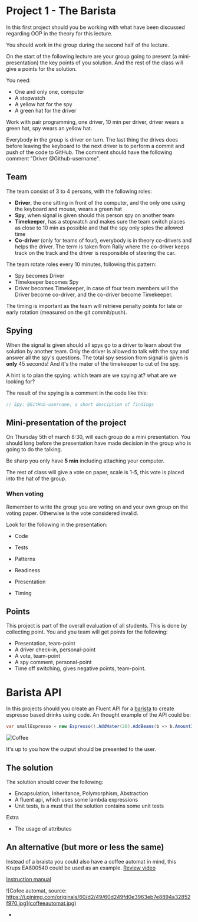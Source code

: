 # Project 1 - The Barista
In this first project should you be working with what have been discussed regarding OOP in the theory for this lecture.

You should work in the group during the second half of the lecture.

On the start of the following lecture are your group going to present (a mini-presentation) the key points of you solution. And the rest of the class will give a points for the solution.

You need:

* One and only one, computer
* A stopwatch
* A yellow hat for the spy
* A green hat for the driver

Work with pair programming, one driver, 10 min per driver, driver wears a green hat, spy wears an yellow hat.

Everybody in the group is driver on turn. The last thing the drives does before leaving the keyboard to the next driver is to perform a commit and push of the code to GitHub. The comment should have the following comment "Driver @Github-username".

## Team

The team consist of 3 to 4 persons, with the following roles:

- **Driver**, the one sitting in front of the computer, and the only one using the keyboard and mouse, wears a green hat
- **Spy**, when signal is given should this person spy on another team
- **Timekeeper**, has a stopwatch and makes sure the team switch places as close to 10 min as possible and that the spy only spies the allowed time
- **Co-driver** (only for teams of four), everybody is in theory co-drivers and helps the driver. The term is taken from Rally where the co-driver keeps track on the track and the driver is responsible of steering the car.

The team rotate roles every 10 minutes, following this pattern:

* Spy becomes Driver
* Timekeeper becomes Spy
* Driver becomes Timekeeper, in case of four team members will the Driver become co-driver, and the co-driver become Timekeeper.

The timing is important as the team will retrieve penalty points for late or early rotation (measured on the git commit/push).

## Spying

When the signal is given should all spys go to a driver to learn about the solution by another team. Only the driver is allowed to talk with the spy and answer all the spy's questions. The total spy session from signal is given is **only** 45 seconds! And it's the mater of the timekeeper to cut of the spy.

A hint is to plan the spying: which team are we spying at? what are we looking for?

The result of the spying is a comment in the code like this:

```C#
// Spy: @GitHub-username, a short desciption of findings
```

## Mini-presentation of the project

On Thursday 5th of march 8:30, will each group do a mini presentation. You should long before the presentation have made decision in the group who is going to do the talking.

Be sharp you only have **5 min** including attaching your computer.

The rest of class will give a vote on paper, scale is 1-5, this vote is placed into the hat of the group.

### When voting

Remember to write the group you are voting on and your own group on the voting paper. Otherwise is the vote considered invalid.

Look for the following in the presentation:

- Code
- Tests
- Patterns
- Readiness
- Presentation

- Timing

## Points

This project is part of the overall evaluation of all students. This is done by collecting point. You and you team will get points for the following:

- Presentation, team-point
- A driver check-in, personal-point
- A vote, team-point
- A spy comment, personal-point
- Time off switching, gives negative points, team-point.

# Barista API
In this projects should you create an Fluent API for a [barista](https://en.wikipedia.org/wiki/Barista) to create espresso based drinks using code. An thought example of the API could be:

```c#
var smallEspresso = new Espresso().AddWater(20).AddBeans(b => b.AmountInG = 5 && b.Sort = CoffeSorts.Robusta).ToSmallCup();
```

![Coffee](https://i.pinimg.com/474x/f0/16/57/f01657c547416ccac3bf3f3577b04910--coffee-cafe-coffee-shops.jpg)

It's up to you how the output should be presented to the user.

## The solution 

The solution should cover the following:

- Encapsulation, Inheritance, Polymorphism, Abstraction
- A fluent api, which uses some lambda expressions
- Unit tests, is a must that the solution contains some unit tests

Extra

- The usage of attributes

## An alternative (but more or less the same)

Instead of a braista you could also have a coffee automat in mind, this Krups EA800540 could be used as an example.
[Review video](https://www.youtube.com/watch?v=pcDvSwqWUbc)

[Instruction manual](https://www.krups.co.uk/medias/?context=bWFzdGVyfHJvb3R8MzU0ODA0OXxhcHBsaWNhdGlvbi9wZGZ8aGU3L2g4ZS8xMjU0MzI2NjQyMjgxNC5wZGZ8MTJmMWFkODFjYzc3ZTg4NDdjYzViNDE5NjVmYzhiMTM5OTAzOTg1M2UzZGE1NDYwNzgzYjQ2MDE2ZjgxM2FhMg)




![Cofee automat, source: https://i.pinimg.com/originals/60/d2/49/60d249fd0e3963eb7e8894a32852f970.jpg](coffeeautomat.jpg)



- 

  






